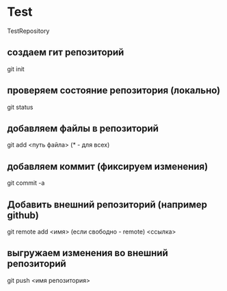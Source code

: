 # Test
TestRepository


## создаем гит репозиторий
git init

## проверяем состояние репозитория (локально)
git status

## добавляем файлы в репозиторий
git add <путь файла> (* - для всех)

## добавляем коммит (фиксируем изменения)
git commit -a

## Добавить внешний репозиторий (например github)
git remote add <имя> (если свободно - remote) <ссылка>

## выгружаем изменения во внешний репозиторий
git push <имя репозитория> <master>
